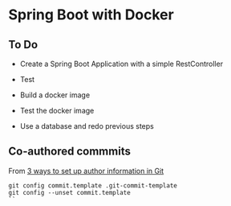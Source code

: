 # Spring Boot with Docker

## To Do 

- Create a Spring Boot Application with a simple RestController

- Test

- Build a docker image

- Test the docker image

- Use a database and redo previous steps 

## Co-authored commmits

From [3 ways to set up author information in Git](https://advancedweb.hu/3-ways-to-set-up-author-information-in-git/)
```
git config commit.template .git-commit-template
git config --unset commit.template
``

